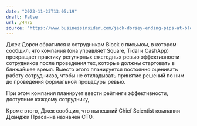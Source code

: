 ```yaml
---
date: "2023-11-23T13:05:19"
draft: False
url: /4475
source: "https://www.businessinsider.com/jack-dorsey-ending-pips-at-block-names-new-cto-2023-11"
---
```


Джек Дорси обратился к сотрудникам Block с письмом, в котором сообщил, что компания (она управляет Square, Tidal и CashApp) прекращает практику регулярных ежегодных ревью эффективности сотрудников после проведения тех, которые должны стартовать в ближайшее время. Вместо этого планируется постоянно оценивать работу сотрудников, чтобы не откладывать принятие решений по ним до проведения формальной процедуры ревью.

При этом компания планирует ввести рейтинги эффективности, доступные каждому сотруднику,


Кроме этого, Джек сообщил, что нынешний Chief Scientist компании Дханджи Прасанна назначен CTO.

